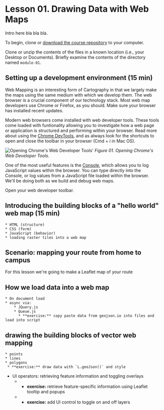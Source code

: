 # Lesson 01. Drawing Data with Web Maps

Intro here bla bla bla.

To begin, clone or [download the course repository](https://github.com/rgdonohue/web-mapping-short-course) to your computer.

Clone or unzip the contents of the files in a known location (i.e., your Desktop or Documents). Briefly examine the contents of the directory named `module-01`. 

## Setting up a development environment (15 min)

Web Mapping is an interesting form of Cartography in that we largely make the maps using the same medium with which we develop them. The web browser is a crucial component of our technology stack. Most web map developers use Chrome or Firefox, as you should. Make sure your browser has installed recent updates.

Modern web browsers come installed with web developer tools. These tools come loaded with funtionality allowing you to investigate how a web page or application is structured and performing within your browser. Read more about using the [Chrome DevTools](https://developer.chrome.com/devtools), and as always look for the shortcuts to open and close the toolbar in your browser (Cmd + i in Mac OS).

![Opening Chrome's Web Developer Tools'](images/open-developer-tools.png)
*Figure 01. Opening Chrome's Web Developer Tools.*

One of the most useful features is the [Console](https://developer.mozilla.org/en-US/docs/Web/API/Console), which allows you to log JavaScript values within the browser. You can type directly into the Console, or log values from a JavaScript file loaded within the browser. We'll be doing both as we build and debug web maps.

Open your web developer toolbar.


## Introducing the building blocks of a "hello world" web map (15 min)
    * HTML (structure)
    * CSS (form)
    * JavaScript (behavior)
	* loading raster tiles into a web map
	
## Scenario: mapping your route from home to campus

For this lesson we're going to make a Leaflet map of your route
	
## How we load data into a web map
    * On document load
    * async via:
        * JQuery.js
        * Queue.js
          * **exercise:** copy paste data from geojson.io into files and load into script

## drawing the building blocks of vector web mapping
    * points
    * lines
    * polygons
     * **exercise:** draw data with `L.geoJson()` and style
	 
* UI operators: retrieving feature information and toggling overlays
    * * **exercise:** retrieve feature-specific information using Leaflet tooltip and popups
    * * **exercise:** add UI control to toggle on and off layers
